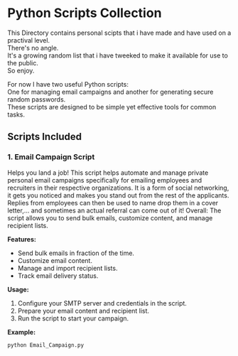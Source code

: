# Python Scripts Collection

This Directory contains personal scipts that i have made and have used on a practival level.  
There's no angle.  
It's a growing random list that i have tweeked to make it available for use to the public.  
So enjoy.  
  
For now I have two useful Python scripts:  
One for managing email campaigns and another for generating secure random passwords.  
These scripts are designed to be simple yet effective tools for common tasks.  
  
## Scripts Included

### 1. Email Campaign Script

Helps you land a job!
This script helps automate and manage private personal email campaigns specifically for emailing employees and recruiters in their respective organizations.
It is a form of social networking, it gets you noticed and makes you stand out from the rest of the applicants.
Replies from employees can then be used to name drop them in a cover letter,... and sometimes an actual referral can come out of it!
Overall:
The script allows you to send bulk emails, customize content, and manage recipient lists.

**Features:**
- Send bulk emails in fraction of the time.
- Customize email content.
- Manage and import recipient lists.
- Track email delivery status.

**Usage:**
1. Configure your SMTP server and credentials in the script.
2. Prepare your email content and recipient list.
3. Run the script to start your campaign.

**Example:**
```bash
python Email_Campaign.py
